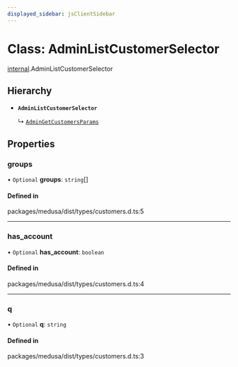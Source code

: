 ```yaml
---
displayed_sidebar: jsClientSidebar
---
```


# Class: AdminListCustomerSelector

[internal](../modules/internal-7.md).AdminListCustomerSelector

## Hierarchy

- **`AdminListCustomerSelector`**

  ↳ [`AdminGetCustomersParams`](internal-7.AdminGetCustomersParams.md)

## Properties

### groups

• `Optional` **groups**: `string`[]

#### Defined in

packages/medusa/dist/types/customers.d.ts:5

___

### has\_account

• `Optional` **has\_account**: `boolean`

#### Defined in

packages/medusa/dist/types/customers.d.ts:4

___

### q

• `Optional` **q**: `string`

#### Defined in

packages/medusa/dist/types/customers.d.ts:3
